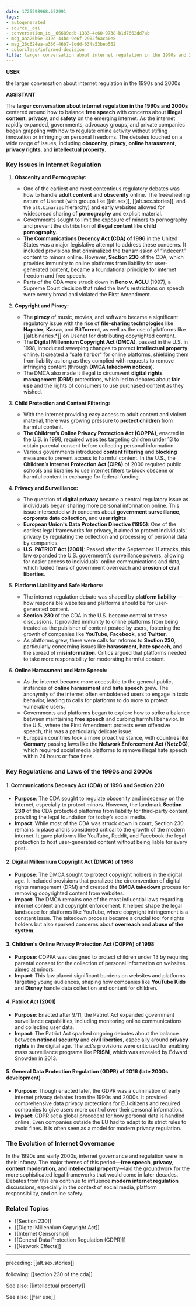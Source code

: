 ```yaml
---
date: 1725598968.652991
tags:
- autogenerated
- source__oai
- conversation_id__66689cdb-1383-4c60-9738-b1d7662dd7ab
- msg_aaa26b6e-319e-44bc-9e6f-2902f6acb0e8
- msg_26c624ea-a366-46b7-8ddd-634a53beb562
- colorclass/informed-decision
title: larger conversation about internet regulation in the 1990s and 2000s
---
```


**USER**

the larger conversation about internet regulation in the 1990s and 2000s


**ASSISTANT**

The **larger conversation about internet regulation in the 1990s and 2000s** centered around how to balance **free speech** with concerns about **illegal content**, **privacy**, and **safety** on the emerging internet. As the internet rapidly expanded, governments, advocacy groups, and private companies began grappling with how to regulate online activity without stifling innovation or infringing on personal freedoms. The debates touched on a wide range of issues, including **obscenity**, **piracy**, **online harassment**, **privacy rights**, and **intellectual property**.

### Key Issues in Internet Regulation

1. **Obscenity and Pornography:**
   - One of the earliest and most contentious regulatory debates was how to handle **adult content** and **obscenity** online. The freewheeling nature of Usenet (with groups like [[alt.sex]], [[alt.sex.stories]], and the `alt.binaries` hierarchy) and early websites allowed for widespread sharing of **pornography** and explicit material.
   - Governments sought to limit the exposure of minors to pornography and prevent the distribution of **illegal content** like **child pornography**.
   - **The Communications Decency Act (CDA) of 1996** in the United States was a major legislative attempt to address these concerns. It included provisions that criminalized the transmission of “indecent” content to minors online. However, **Section 230** of the CDA, which provides immunity to online platforms from liability for user-generated content, became a foundational principle for internet freedom and free speech.
   - Parts of the CDA were struck down in **Reno v. ACLU** (1997), a Supreme Court decision that ruled the law's restrictions on speech were overly broad and violated the First Amendment.

2. **Copyright and Piracy:**
   - The **piracy** of music, movies, and software became a significant regulatory issue with the rise of **file-sharing technologies** like **Napster**, **Kazaa**, and **BitTorrent**, as well as the use of platforms like [[alt.binaries.*]] on Usenet for distributing copyrighted content.
   - The **Digital Millennium Copyright Act (DMCA)**, passed in the U.S. in 1998, introduced sweeping changes to protect **intellectual property** online. It created a "safe harbor" for online platforms, shielding them from liability as long as they complied with requests to remove infringing content (through **DMCA takedown notices**).
   - The DMCA also made it illegal to circumvent **digital rights management (DRM)** protections, which led to debates about **fair use** and the rights of consumers to use purchased content as they wished.

3. **Child Protection and Content Filtering:**
   - With the internet providing easy access to adult content and violent material, there was growing pressure to **protect children** from harmful content.
   - **The Children’s Online Privacy Protection Act (COPPA)**, enacted in the U.S. in 1998, required websites targeting children under 13 to obtain parental consent before collecting personal information.
   - Various governments introduced **content filtering** and **blocking** measures to prevent access to harmful content. In the U.S., the **Children’s Internet Protection Act (CIPA)** of 2000 required public schools and libraries to use internet filters to block obscene or harmful content in exchange for federal funding.

4. **Privacy and Surveillance:**
   - The question of **digital privacy** became a central regulatory issue as individuals began sharing more personal information online. This issue intersected with concerns about **government surveillance**, **corporate data collection**, and **user rights**.
   - **European Union's Data Protection Directive (1995)**: One of the earliest legal frameworks for privacy, it aimed to protect individuals' privacy by regulating the collection and processing of personal data by companies.
   - **U.S. PATRIOT Act (2001)**: Passed after the September 11 attacks, this law expanded the U.S. government’s surveillance powers, allowing for easier access to individuals' online communications and data, which fueled fears of government overreach and **erosion of civil liberties**.

5. **Platform Liability and Safe Harbors:**
   - The internet regulation debate was shaped by **platform liability** — how responsible websites and platforms should be for user-generated content.
   - **Section 230** of the CDA in the U.S. became central to these discussions. It provided immunity to online platforms from being treated as the publisher of content posted by users, fostering the growth of companies like **YouTube**, **Facebook**, and **Twitter**.
   - As platforms grew, there were calls for reforms to **Section 230**, particularly concerning issues like **harassment**, **hate speech**, and the spread of **misinformation**. Critics argued that platforms needed to take more responsibility for moderating harmful content.

6. **Online Harassment and Hate Speech:**
   - As the internet became more accessible to the general public, instances of **online harassment** and **hate speech** grew. The anonymity of the internet often emboldened users to engage in toxic behavior, leading to calls for platforms to do more to protect vulnerable users.
   - Governments and platforms began to explore how to strike a balance between maintaining **free speech** and curbing harmful behavior. In the U.S., where the First Amendment protects even offensive speech, this was a particularly delicate issue.
   - European countries took a more proactive stance, with countries like **Germany** passing laws like the **Network Enforcement Act (NetzDG)**, which required social media platforms to remove illegal hate speech within 24 hours or face fines.

### Key Regulations and Laws of the 1990s and 2000s

#### 1. **Communications Decency Act (CDA) of 1996** and **Section 230**
   - **Purpose**: The CDA sought to regulate obscenity and indecency on the internet, especially to protect minors. However, the landmark **Section 230** of the CDA protected platforms from liability for third-party content, providing the legal foundation for today’s social media.
   - **Impact**: While most of the CDA was struck down in court, Section 230 remains in place and is considered critical to the growth of the modern internet. It gave platforms like YouTube, Reddit, and Facebook the legal protection to host user-generated content without being liable for every post.

#### 2. **Digital Millennium Copyright Act (DMCA) of 1998**
   - **Purpose**: The DMCA sought to protect copyright holders in the digital age. It included provisions that penalized the circumvention of digital rights management (DRM) and created the **DMCA takedown** process for removing copyrighted content from websites.
   - **Impact**: The DMCA remains one of the most influential laws regarding internet content and copyright enforcement. It helped shape the legal landscape for platforms like YouTube, where copyright infringement is a constant issue. The takedown process became a crucial tool for rights holders but also sparked concerns about **overreach** and **abuse of the system**.

#### 3. **Children's Online Privacy Protection Act (COPPA) of 1998**
   - **Purpose**: COPPA was designed to protect children under 13 by requiring parental consent for the collection of personal information on websites aimed at minors.
   - **Impact**: This law placed significant burdens on websites and platforms targeting young audiences, shaping how companies like **YouTube Kids** and **Disney** handle data collection and content for children.

#### 4. **Patriot Act (2001)**
   - **Purpose**: Enacted after 9/11, the Patriot Act expanded government surveillance capabilities, including monitoring online communications and collecting user data.
   - **Impact**: The Patriot Act sparked ongoing debates about the balance between **national security** and **civil liberties**, especially around **privacy rights** in the digital age. The act's provisions were criticized for enabling mass surveillance programs like **PRISM**, which was revealed by Edward Snowden in 2013.

#### 5. **General Data Protection Regulation (GDPR) of 2016** (late 2000s development)
   - **Purpose**: Though enacted later, the GDPR was a culmination of early internet privacy debates from the 1990s and 2000s. It provided comprehensive data privacy protections for EU citizens and required companies to give users more control over their personal information.
   - **Impact**: GDPR set a global precedent for how personal data is handled online. Even companies outside the EU had to adapt to its strict rules to avoid fines. It is often seen as a model for modern privacy regulation.

### The Evolution of Internet Governance

In the 1990s and early 2000s, internet governance and regulation were in their infancy. The major themes of this period—**free speech**, **privacy**, **content moderation**, and **intellectual property**—laid the groundwork for the more sophisticated legal frameworks that would come in later decades. Debates from this era continue to influence **modern internet regulation** discussions, especially in the context of social media, platform responsibility, and online safety.

### Related Topics
- [[Section 230]]
- [[Digital Millennium Copyright Act]]
- [[Internet Censorship]]
- [[General Data Protection Regulation (GDPR)]]
- [[Network Effects]]


---

preceding: [[alt.sex.stories]]  


following: [[section 230 of the cda]]

See also: [[intellectual property]]


See also: [[fair use]]